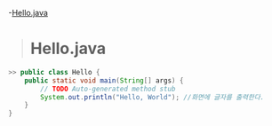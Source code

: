-[Hello.java](HEllo.java)

># Hello.java
```java
>> public class Hello {
	public static void main(String[] args) {
		// TODO Auto-generated method stub
		System.out.println("Hello, World"); //화면에 글자를 출력한다.
	}
}
```